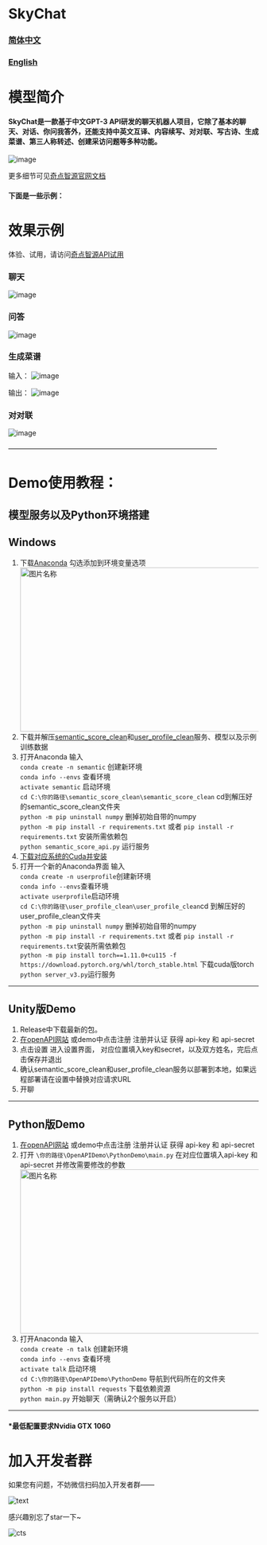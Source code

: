 # SkyChat
### [简体中文](README.CN.md)
### [English](README.md)

# 模型简介
#### SkyChat是一款基于中文GPT-3 API研发的聊天机器人项目，它除了基本的聊天、对话、你问我答外，还能支持中英文互译、内容续写、对对联、写古诗、生成菜谱、第三人称转述、创建采访问题等多种功能。
![image](https://user-images.githubusercontent.com/120169448/208878752-edde0544-2d1b-4513-b498-d118f3ed4c25.png)

更多细节可见[奇点智源官网文档](https://openapi.singularity-ai.com)

#### 下面是一些示例：

# 效果示例
体验、试用，请访问[奇点智源API试用](https://openapi.singularity-ai.com/index.html#/tryoutIndex)

### 聊天
![image](https://user-images.githubusercontent.com/120169448/208879009-0aefea8b-2183-4b94-b0d0-0351fe3af0d3.png)

### 问答
![image](https://user-images.githubusercontent.com/120169448/208879023-193723a6-caf9-4ff2-ba01-4c5c017326a8.png)

### 生成菜谱
输入：
![image](https://user-images.githubusercontent.com/120169448/208879071-fe0e87fa-c01d-4edb-8b8a-249e6c2e0b72.png)

输出：
![image](https://user-images.githubusercontent.com/120169448/208879104-3fb89264-5526-4f9f-ace6-508f9a606577.png)

### 对对联
![image](https://user-images.githubusercontent.com/120169448/208879500-4a7d644d-9d0d-4dc4-a6a4-0b21b5c891ac.png)

——————————————————————————————
# Demo使用教程：
## 模型服务以及Python环境搭建
## Windows
1. 下载[Anaconda](https://www.anaconda.com/) 勾选添加到环境变量选项  
   <img src="./p/2c75f4cd-d1c1-4e9d-96b2-96c4c246c18b.jpeg" width = "500" height = "330" alt="图片名称" align=center />
2. 下载并解压[semantic_score_clean](http://open-dialogue.singularity-ai.com/open_dialogue/share_model/semantic_score_clean.zip)和[user_profile_clean](http://open-dialogue.singularity-ai.com/open_dialogue/share_model/user_profile_clean.zip)服务、模型以及示例训练数据
3. 打开Anaconda 输入  
   `conda create -n semantic` 创建新环境  
   `conda info --envs` 查看环境   
   `activate semantic` 启动环境   
   `cd C:\你的路径\semantic_score_clean\semantic_score_clean` cd到解压好的semantic_score_clean文件夹  
   `python -m pip uninstall numpy` 删掉初始自带的numpy  
   `python -m pip install -r requirements.txt` 或者 `pip install -r requirements.txt` 安装所需依赖包   
   `python semantic_score_api.py` 运行服务
4. [下载对应系统的Cuda并安装](https://developer.nvidia.com/cuda-downloads)
5. 打开一个新的Anaconda界面 输入  
   `conda create -n userprofile`创建新环境  
   `conda info --envs`查看环境   
   `activate userprofile`启动环境   
   `cd C:\你的路径\user_profile_clean\user_profile_clean`cd  到解压好的user_profile_clean文件夹  
   `python -m pip uninstall numpy`  删掉初始自带的numpy   
   `python -m pip install -r requirements.txt` 或者 `pip install -r requirements.txt`安装所需依赖包   
   `python -m pip install torch==1.11.0+cu115 -f https://download.pytorch.org/whl/torch_stable.html` 下载cuda版torch      
   `python server_v3.py`运行服务

***
## Unity版Demo
1.  Release中下载最新的包。
2.  [在openAPI网站](https://openapi.singularity-ai.com/index.html#/login) 或demo中点击注册 注册并认证 获得 api-key 和 api-secret
3.  点击设置 进入设置界面， 对应位置填入key和secret，以及双方姓名，完后点击保存并退出
4.  确认semantic_score_clean和user_profile_clean服务以部署到本地，如果远程部署请在设置中替换对应请求URL
5.  开聊
***
## Python版Demo
1. [在openAPI网站](https://openapi.singularity-ai.com/index.html#/login) 或demo中点击注册 注册并认证 获得 api-key 和 api-secret
2. 打开 `\你的路径\OpenAPIDemo\PythonDemo\main.py` 在对应位置填入api-key 和 api-secret 并修改需要修改的参数
   <img src="./p/ZmTZD3SgRo.jpg" width = "800" height = "330" alt="图片名称" align=center />
3. 打开Anaconda 输入  
   `conda create -n talk` 创建新环境  
   `conda info --envs` 查看环境   
   `activate talk` 启动环境   
   `cd C:\你的路径\OpenAPIDemo\PythonDemo` 导航到代码所在的文件夹  
   `python -m pip install requests` 下载依赖资源  
   `python main.py` 开始聊天（需确认2个服务以开启）
***

#### *最低配置要求Nvidia GTX 1060

# 加入开发者群
如果您有问题，不妨微信扫码加入开发者群——

![text](https://user-images.githubusercontent.com/120169448/211474572-4e084a69-04d7-4d34-ab93-ef5fc3007b6f.jpg)

感兴趣别忘了star一下~

![cts](https://user-images.githubusercontent.com/120169448/222312125-efea51d6-541f-410a-b7f3-aa5874c735f8.png)
